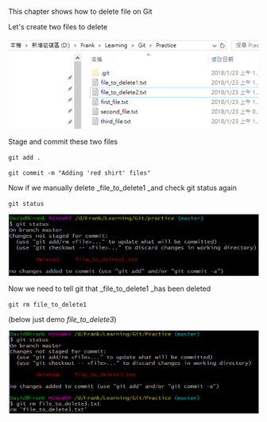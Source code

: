 This chapter shows how to delete file on Git

Let's create two files to delete

![](/assets/deleteFile)

Stage and commit these two files

`git add .`

`git commit -m "Adding 'red shirt' files"`

Now if we manually delete \_file\_to\_delete1 \_and check git status again

`git status`

![](/assets/gitDeleteManually)

Now we need to tell git that \_file\_to\_delete1 \_has been deleted

`git rm file_to_delete1`

\(below just demo _file\_to\_delete3_\)

![](/assets/gitdelete2)

